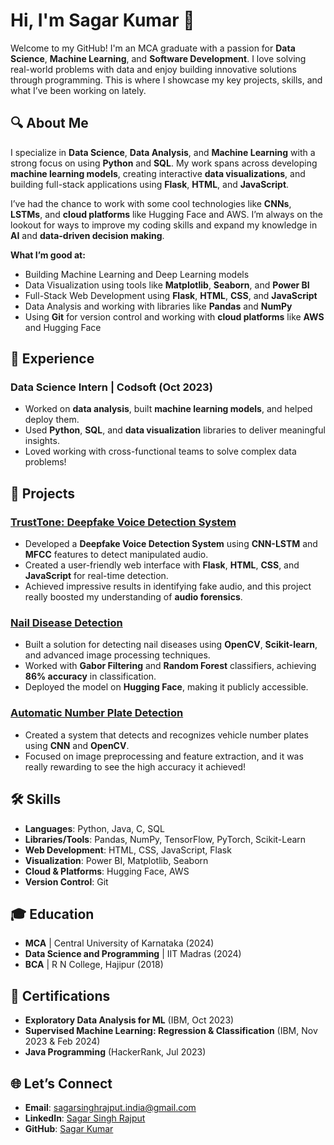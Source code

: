 # Hi, I'm Sagar Kumar 👋

Welcome to my GitHub! I'm an MCA graduate with a passion for **Data Science**, **Machine Learning**, and **Software Development**. I love solving real-world problems with data and enjoy building innovative solutions through programming. This is where I showcase my key projects, skills, and what I’ve been working on lately.

## 🔍 About Me

I specialize in **Data Science**, **Data Analysis**, and **Machine Learning** with a strong focus on using **Python** and **SQL**. My work spans across developing **machine learning models**, creating interactive **data visualizations**, and building full-stack applications using **Flask**, **HTML**, and **JavaScript**.

I’ve had the chance to work with some cool technologies like **CNNs**, **LSTMs**, and **cloud platforms** like Hugging Face and AWS. I’m always on the lookout for ways to improve my coding skills and expand my knowledge in **AI** and **data-driven decision making**.

**What I’m good at:**
- Building Machine Learning and Deep Learning models
- Data Visualization using tools like **Matplotlib**, **Seaborn**, and **Power BI**
- Full-Stack Web Development using **Flask**, **HTML**, **CSS**, and **JavaScript**
- Data Analysis and working with libraries like **Pandas** and **NumPy**
- Using **Git** for version control and working with **cloud platforms** like **AWS** and Hugging Face

## 💼 Experience

### Data Science Intern | Codsoft (Oct 2023)
- Worked on **data analysis**, built **machine learning models**, and helped deploy them.
- Used **Python**, **SQL**, and **data visualization** libraries to deliver meaningful insights.
- Loved working with cross-functional teams to solve complex data problems!

## 🚀 Projects

### [TrustTone: Deepfake Voice Detection System](https://github.com/its-sagar)
- Developed a **Deepfake Voice Detection System** using **CNN-LSTM** and **MFCC** features to detect manipulated audio.
- Created a user-friendly web interface with **Flask**, **HTML**, **CSS**, and **JavaScript** for real-time detection.
- Achieved impressive results in identifying fake audio, and this project really boosted my understanding of **audio forensics**.

### [Nail Disease Detection](https://github.com/its-sagar)
- Built a solution for detecting nail diseases using **OpenCV**, **Scikit-learn**, and advanced image processing techniques.
- Worked with **Gabor Filtering** and **Random Forest** classifiers, achieving **86% accuracy** in classification.
- Deployed the model on **Hugging Face**, making it publicly accessible.

### [Automatic Number Plate Detection](https://github.com/its-sagar)
- Created a system that detects and recognizes vehicle number plates using **CNN** and **OpenCV**.
- Focused on image preprocessing and feature extraction, and it was really rewarding to see the high accuracy it achieved!

## 🛠️ Skills

- **Languages**: Python, Java, C, SQL
- **Libraries/Tools**: Pandas, NumPy, TensorFlow, PyTorch, Scikit-Learn
- **Web Development**: HTML, CSS, JavaScript, Flask
- **Visualization**: Power BI, Matplotlib, Seaborn
- **Cloud & Platforms**: Hugging Face, AWS
- **Version Control**: Git

## 🎓 Education
- **MCA** | Central University of Karnataka (2024)
- **Data Science and Programming** | IIT Madras (2024)
- **BCA** | R N College, Hajipur (2018)

## 📜 Certifications
- **Exploratory Data Analysis for ML** (IBM, Oct 2023)
- **Supervised Machine Learning: Regression & Classification** (IBM, Nov 2023 & Feb 2024)
- **Java Programming** (HackerRank, Jul 2023)

## 🌐 Let’s Connect
- **Email**: [sagarsinghrajput.india@gmail.com](mailto:sagarsinghrajput.india@gmail.com)
- **LinkedIn**: [Sagar Singh Rajput](https://linkedin.com/in/sagar-singh-rajput)
- **GitHub**: [Sagar Kumar](https://github.com/its-sagar)
